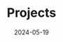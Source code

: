 ---
title: 'Projects'
date: 2024-05-19
type: landing

design:
  # Section spacing
  spacing: '5rem'

# Page sections
sections:
  - block: Research
    content:
      title: Recent Publications
      text: ""
      filters:
        folders:
          - project
        exclude_featured: false
---